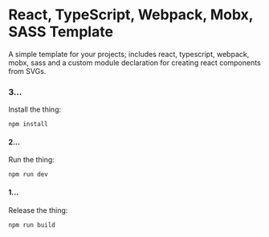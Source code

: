 # React, TypeScript, Webpack, Mobx, SASS Template

A simple template for your projects; includes react, typescript, webpack, mobx, sass and a custom module declaration for creating react components from SVGs.


### 3...
Install the thing:

```
npm install
```

#### 2...
Run the thing:

```
npm run dev
```


#### 1...
Release the thing:

```
npm run build
```




